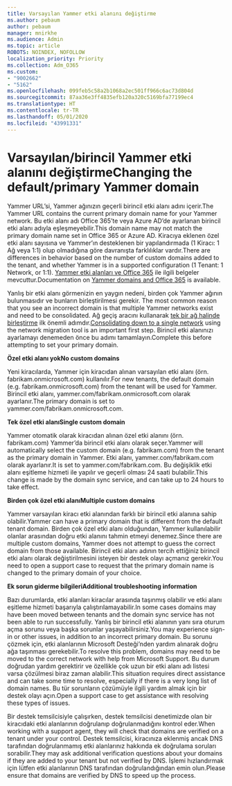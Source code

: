 ```yaml
---
title: Varsayılan Yammer etki alanını değiştirme
ms.author: pebaum
author: pebaum
manager: mnirkhe
ms.audience: Admin
ms.topic: article
ROBOTS: NOINDEX, NOFOLLOW
localization_priority: Priority
ms.collection: Adm_O365
ms.custom:
- "9002662"
- "5162"
ms.openlocfilehash: 099feb5c58a2b1068a2ec501ff966c6ac73d804d
ms.sourcegitcommit: 87aa36e3ff4835efb120a320c5169bfa77199ec4
ms.translationtype: HT
ms.contentlocale: tr-TR
ms.lasthandoff: 05/01/2020
ms.locfileid: "43991331"
---
```

# <a name="changing-the-defaultprimary-yammer-domain"></a><span data-ttu-id="95998-102">Varsayılan/birincil Yammer etki alanını değiştirme</span><span class="sxs-lookup"><span data-stu-id="95998-102">Changing the default/primary Yammer domain</span></span>

<span data-ttu-id="95998-103">Yammer URL’si, Yammer ağınızın geçerli birincil etki alanı adını içerir.</span><span class="sxs-lookup"><span data-stu-id="95998-103">The Yammer URL contains the current primary domain name for your Yammer network.</span></span> <span data-ttu-id="95998-104">Bu etki alanı adı Office 365’te veya Azure AD’de ayarlanan birincil etki alanı adıyla eşleşmeyebilir.</span><span class="sxs-lookup"><span data-stu-id="95998-104">This domain name may not match the primary domain name set in Office 365 or Azure AD.</span></span> <span data-ttu-id="95998-105">Kiracıya eklenen özel etki alanı sayısına ve Yammer’ın desteklenen bir yapılandırmada (1 Kiracı: 1 Ağ veya 1:1) olup olmadığına göre davranışta farklılıklar vardır.</span><span class="sxs-lookup"><span data-stu-id="95998-105">There are differences in behavior based on the number of custom domains added to the tenant, and whether Yammer is in a supported configuration (1 Tenant: 1 Network, or 1:1).</span></span> <span data-ttu-id="95998-106">[Yammer etki alanları ve Office 365](https://docs.microsoft.com/yammer/configure-your-yammer-network/manage-yammer-domains) ile ilgili belgeler mevcuttur.</span><span class="sxs-lookup"><span data-stu-id="95998-106">Documentation on [Yammer domains and Office 365](https://docs.microsoft.com/yammer/configure-your-yammer-network/manage-yammer-domains) is available.</span></span>

<span data-ttu-id="95998-107">Yanlış bir etki alanı görmenizin en yaygın nedeni, birden çok Yammer ağının bulunmasıdır ve bunların birleştirilmesi gerekir. </span><span class="sxs-lookup"><span data-stu-id="95998-107">The most common reason that you see an incorrect domain is that multiple Yammer networks exist and need to be consolidated.</span></span> <span data-ttu-id="95998-108">Ağ geçiş aracını kullanarak [tek bir ağ halinde birleştirme](https://docs.microsoft.com/yammer/configure-your-yammer-network/consolidate-multiple-yammer-networks) ilk önemli adımdır.</span><span class="sxs-lookup"><span data-stu-id="95998-108">[Consolidating down to a single network](https://docs.microsoft.com/yammer/configure-your-yammer-network/consolidate-multiple-yammer-networks) using the network migration tool is an important first step.</span></span> <span data-ttu-id="95998-109">Birincil etki alanınızı ayarlamayı denemeden önce bu adımı tamamlayın.</span><span class="sxs-lookup"><span data-stu-id="95998-109">Complete this before attempting to set your primary domain.</span></span>

<span data-ttu-id="95998-110">**Özel etki alanı yok**</span><span class="sxs-lookup"><span data-stu-id="95998-110">**No custom domains**</span></span>

<span data-ttu-id="95998-111">Yeni kiracılarda, Yammer için kiracıdan alınan varsayılan etki alanı (örn. fabrikam.onmicrosoft.com) kullanılır.</span><span class="sxs-lookup"><span data-stu-id="95998-111">For new tenants, the default domain (e.g. fabrikam.onmicrosoft.com) from the tenant will be used for Yammer.</span></span> <span data-ttu-id="95998-112">Birincil etki alanı, yammer.com/fabrikam.onmicrosoft.com olarak ayarlanır.</span><span class="sxs-lookup"><span data-stu-id="95998-112">The primary domain is set to yammer.com/fabrikam.onmicrosoft.com.</span></span>

<span data-ttu-id="95998-113">**Tek özel etki alanı**</span><span class="sxs-lookup"><span data-stu-id="95998-113">**Single custom domain**</span></span>

<span data-ttu-id="95998-114">Yammer otomatik olarak kiracıdan alınan özel etki alanını (örn. fabrikam.com) Yammer’da birincil etki alanı olarak seçer.</span><span class="sxs-lookup"><span data-stu-id="95998-114">Yammer will automatically select the custom domain (e.g. fabrikam.com) from the tenant as the primary domain in Yammer.</span></span> <span data-ttu-id="95998-115">Etki alanı, yammer.com/fabrikam.com olarak ayarlanır.</span><span class="sxs-lookup"><span data-stu-id="95998-115">It is set to yammer.com/fabrikam.com.</span></span> <span data-ttu-id="95998-116">Bu değişiklik etki alanı eşitleme hizmeti ile yapılır ve geçerli olması 24 saati bulabilir.</span><span class="sxs-lookup"><span data-stu-id="95998-116">This change is made by the domain sync service, and can take up to 24 hours to take effect.</span></span>

<span data-ttu-id="95998-117">**Birden çok özel etki alanı**</span><span class="sxs-lookup"><span data-stu-id="95998-117">**Multiple custom domains**</span></span>

<span data-ttu-id="95998-118">Yammer varsayılan kiracı etki alanından farklı bir birincil etki alanına sahip olabilir.</span><span class="sxs-lookup"><span data-stu-id="95998-118">Yammer can have a primary domain that is different from the default tenant domain.</span></span> <span data-ttu-id="95998-119">Birden çok özel etki alanı olduğundan, Yammer kullanılabilir olanlar arasından doğru etki alanını tahmin etmeyi denemez.</span><span class="sxs-lookup"><span data-stu-id="95998-119">Since there are multiple custom domains, Yammer does not attempt to guess the correct domain from those available.</span></span> <span data-ttu-id="95998-120">Birincil etki alanı adının tercih ettiğiniz birincil etki alanı olarak değiştirilmesini isteyen bir destek olayı açmanız gerekir.</span><span class="sxs-lookup"><span data-stu-id="95998-120">You need to open a support case to request that the primary domain name is changed to the primary domain of your choice.</span></span>

<span data-ttu-id="95998-121">**Ek sorun giderme bilgileri**</span><span class="sxs-lookup"><span data-stu-id="95998-121">**Additional troubleshooting information**</span></span>

<span data-ttu-id="95998-122">Bazı durumlarda, etki alanları kiracılar arasında taşınmış olabilir ve etki alanı eşitleme hizmeti başarıyla çalıştırılamayabilir.</span><span class="sxs-lookup"><span data-stu-id="95998-122">In some cases domains may have been moved between tenants and the domain sync service has not been able to run successfully.</span></span> <span data-ttu-id="95998-123">Yanlış bir birincil etki alanının yanı sıra oturum açma sorunu veya başka sorunlar yaşayabilirsiniz.</span><span class="sxs-lookup"><span data-stu-id="95998-123">You may experience sign-in or other issues, in addition to an incorrect primary domain.</span></span> <span data-ttu-id="95998-124">Bu sorunu çözmek için, etki alanlarının Microsoft Desteği’nden yardım alınarak doğru ağa taşınması gerekebilir.</span><span class="sxs-lookup"><span data-stu-id="95998-124">To resolve this problem, domains may need to be moved to the correct network with help from Microsoft Support.</span></span> <span data-ttu-id="95998-125">Bu durum doğrudan yardım gerektirir ve özellikle çok uzun bir etki alanı adı listesi varsa çözülmesi biraz zaman alabilir.</span><span class="sxs-lookup"><span data-stu-id="95998-125">This situation requires direct assistance and can take some time to resolve, especially if there is a very long list of domain names.</span></span> <span data-ttu-id="95998-126">Bu tür sorunların çözümüyle ilgili yardım almak için bir destek olayı açın.</span><span class="sxs-lookup"><span data-stu-id="95998-126">Open a support case to get assistance with resolving these types of issues.</span></span>

<span data-ttu-id="95998-127">Bir destek temsilcisiyle çalışırken, destek temsilcisi denetimizde olan bir kiracıdaki etki alanlarının doğrulanıp doğrulanmadığını kontrol eder.</span><span class="sxs-lookup"><span data-stu-id="95998-127">When working with a support agent, they will check that domains are verified on a tenant under your control.</span></span> <span data-ttu-id="95998-128">Destek temsilcisi, kiracınıza eklenmiş ancak DNS tarafından doğrulanmamış etki alanlarınız hakkında ek doğrulama soruları sorabilir.</span><span class="sxs-lookup"><span data-stu-id="95998-128">They may ask additional verification questions about your domains if they are added to your tenant but not verified by DNS.</span></span> <span data-ttu-id="95998-129">İşlemi hızlandırmak için lütfen etki alanlarının DNS tarafından doğrulandığından emin olun.</span><span class="sxs-lookup"><span data-stu-id="95998-129">Please ensure that domains are verified by DNS to speed up the process.</span></span>
